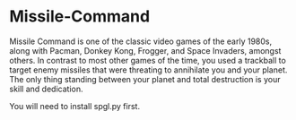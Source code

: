 # Missile-Command
Missile Command is one of the classic video games of the early 1980s, along with Pacman, Donkey Kong, Frogger, and Space Invaders, amongst others. 
In contrast to most other games of the time, you used a trackball to target enemy missiles that were threating to annihilate you and your planet.  
The only thing standing between your planet and total destruction is your skill and dedication.   

You will need to install spgl.py first.
